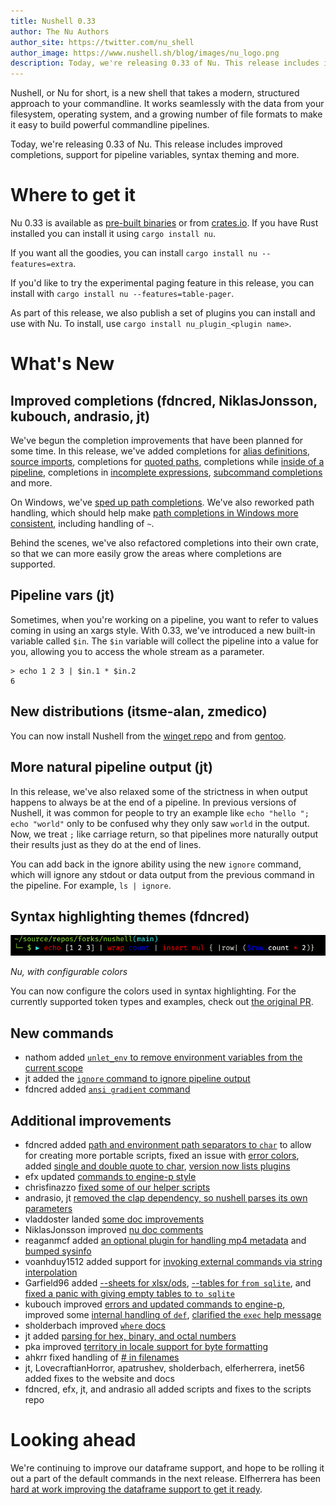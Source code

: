 ```yaml
---
title: Nushell 0.33
author: The Nu Authors
author_site: https://twitter.com/nu_shell
author_image: https://www.nushell.sh/blog/images/nu_logo.png
description: Today, we're releasing 0.33 of Nu. This release includes improved completions, support for pipeline variables, syntax theming and more.
---
```


Nushell, or Nu for short, is a new shell that takes a modern, structured approach to your commandline. It works seamlessly with the data from your filesystem, operating system, and a growing number of file formats to make it easy to build powerful commandline pipelines.

Today, we're releasing 0.33 of Nu. This release includes improved completions, support for pipeline variables, syntax theming and more.

<!-- more -->

# Where to get it

Nu 0.33 is available as [pre-built binaries](https://github.com/nushell/nushell/releases/tag/0.33.0) or from [crates.io](https://crates.io/crates/nu). If you have Rust installed you can install it using `cargo install nu`.

If you want all the goodies, you can install `cargo install nu --features=extra`.

If you'd like to try the experimental paging feature in this release, you can install with `cargo install nu --features=table-pager`.

As part of this release, we also publish a set of plugins you can install and use with Nu. To install, use `cargo install nu_plugin_<plugin name>`.

# What's New

## Improved completions (fdncred, NiklasJonsson, kubouch, andrasio, jt)

We've begun the completion improvements that have been planned for some time. In this release, we've added completions for [alias definitions](https://github.com/nushell/nushell/pull/3594), [source imports](https://github.com/nushell/nushell/pull/3589), completions for [quoted paths](https://github.com/nushell/nushell/pull/3577), completions while [inside of a pipeline](https://github.com/nushell/nushell/pull/3575), completions in [incomplete expressions](https://github.com/nushell/nushell/pull/3564), [subcommand completions](https://github.com/nushell/nushell/pull/3571) and more.

On Windows, we've [sped up path completions](https://github.com/nushell/nushell/pull/3665). We've also reworked path handling, which should help make [path completions in Windows more consistent](https://github.com/nushell/nushell/pull/3653), including handling of `~`.

Behind the scenes, we've also refactored completions into their own crate, so that we can more easily grow the areas where completions are supported.

## Pipeline vars (jt)

Sometimes, when you're working on a pipeline, you want to refer to values coming in using an xargs style. With 0.33, we've introduced a new built-in variable called `$in`. The `$in` variable will collect the pipeline into a value for you, allowing you to access the whole stream as a parameter.

```nushell
> echo 1 2 3 | $in.1 * $in.2
6
```

## New distributions (itsme-alan, zmedico)

You can now install Nushell from the [winget repo](https://github.com/microsoft/winget-pkgs/pull/17428) and from [gentoo](https://packages.gentoo.org/packages/app-shells/nushell).

## More natural pipeline output (jt)

In this release, we've also relaxed some of the strictness in when output happens to always be at the end of a pipeline. In previous versions of Nushell, it was common for people to try an example like `echo "hello "; echo "world"` only to be confused why they only saw `world` in the output. Now, we treat `;` like carriage return, so that pipelines more naturally output their results just as they do at the end of lines.

You can add back in the ignore ability using the new `ignore` command, which will ignore any stdout or data output from the previous command in the pipeline. For example, `ls | ignore`.

## Syntax highlighting themes (fdncred)

![image of syntax highlighting themes in Nushell](/assets/images/0_32_themes.png)

_Nu, with configurable colors_

You can now configure the colors used in syntax highlighting. For the currently supported token types and examples, check out [the original PR](https://github.com/nushell/nushell/pull/3606).

## New commands

- nathom added [`unlet_env` to remove environment variables from the current scope](https://github.com/nushell/nushell/pull/3629)
- jt added the [`ignore` command to ignore pipeline output](https://github.com/nushell/nushell/pull/3643)
- fdncred added [`ansi gradient` command](https://github.com/nushell/nushell/pull/3570)

## Additional improvements

- fdncred added [path and environment path separators to `char`](https://github.com/nushell/nushell/pull/3660) to allow for creating more portable scripts, fixed an issue with [error colors](https://github.com/nushell/nushell/pull/3634), added [single and double quote to char](https://github.com/nushell/nushell/pull/3601), [version now lists plugins](https://github.com/nushell/nushell/pull/3548)
- efx updated [commands to engine-p style](https://github.com/nushell/nushell/pull/3649)
- chrisfinazzo [fixed some of our helper scripts](https://github.com/nushell/nushell/pull/3635)
- andrasio, jt [removed the clap dependency, so nushell parses its own parameters](https://github.com/nushell/nushell/pull/3632)
- vladdoster landed [some doc improvements](https://github.com/nushell/nushell/pull/3630)
- NiklasJonsson improved [nu doc comments](https://github.com/nushell/nushell/pull/3628)
- reaganmcf added [an optional plugin for handling mp4 metadata](https://github.com/nushell/nushell/pull/3618) and [bumped sysinfo](https://github.com/nushell/nushell/pull/3561)
- voanhduy1512 added support for [invoking external commands via string interpolation](https://github.com/nushell/nushell/pull/3611)
- Garfield96 added [--sheets for xlsx/ods](https://github.com/nushell/nushell/pull/3600), [--tables for `from sqlite`](https://github.com/nushell/nushell/pull/3529), and [fixed a panic with giving empty tables to `to sqlite`](https://github.com/nushell/nushell/pull/3522)
- kubouch improved [errors and updated commands to engine-p](https://github.com/nushell/nushell/pull/3588), improved some [internal handling of `def`](https://github.com/nushell/nushell/pull/3580), [clarified the `exec` help message](https://github.com/nushell/nushell/pull/3588)
- sholderbach improved [`where` docs](https://github.com/nushell/nushell/pull/3573)
- jt added [parsing for hex, binary, and octal numbers](https://github.com/nushell/nushell/pull/3562)
- pka improved [territory in locale support for byte formatting](https://github.com/nushell/nushell/pull/3560)
- ahkrr fixed handling of [# in filenames](https://github.com/nushell/nushell/pull/3524)
- jt, LovecraftianHorror, apatrushev, sholderbach, elferherrera, inet56 added fixes to the website and docs
- fdncred, efx, jt, and andrasio all added scripts and fixes to the scripts repo

# Looking ahead

We're continuing to improve our dataframe support, and hope to be rolling it out a part of the default commands in the next release. Elfherrera has been [hard at work improving the dataframe support to get it ready](https://github.com/nushell/nushell/pull/3608).
